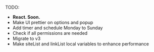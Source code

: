 TODO:
- **React. Soon.**
- Make UI prettier on options and popup
- Add timer and schedule Monday to Sunday
- Check if all permissions are needed
- Migrate to v3
- Make siteList and linkList local variables to enhance performance

